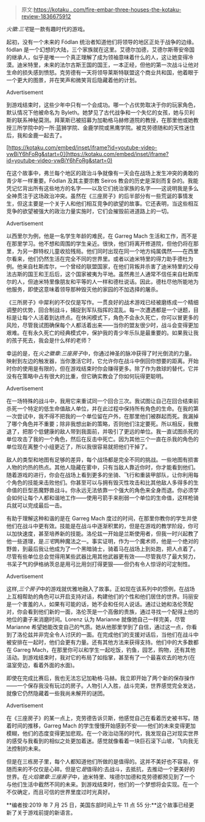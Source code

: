 > 原文:[https://kotaku . com/fire-embar-three-houses-the-kotaku-review-1836675912](https://kotaku.com/fire-emblem-three-houses-the-kotaku-review-1836675912)

*火徽:三宅*是一款有趣时代的游戏。

起初，没有一个未来的 Fódlan 统治者知道他们将领导的地区正处于战争的边缘。fódlan 是一个幻想的大陆，三个家族就在这里。艾德尔加德，艾德尔斯蒂安帝国的继承人，似乎是唯一一个真正理解了成为领袖意味着什么的人，这让她变得冷漠。迪米特里，未来的法尔古斯王国的国王，一本正经，但他的第一次战斗让他对生命的损失感到愤怒。克劳德有一天将领导莱斯特联盟这个商业共和国，他着眼于一个更大的图景，并在笑声和微笑背后隐藏着他的计划。

<label class="bxm4mm-13 juykRM">Advertisement</label>

到游戏结束时，这些少年中只有一个会成功。哪一个占优势取决于你的玩家角色，默认情况下他被命名为 Byleth。她梦见了古代战争和一个失忆的女孩，她与贝利斯的联系神秘莫测。拜莱斯已被招募为加勒格马赫修道院的教授，在那里他或她教授三所学院中的一所:蓝狮学院、金鹿学院或黑鹰学院。被克劳德随和的天性迷住后，我和金鹿一起去了。

 [https://kotaku.com/embed/inset/iframe?id=youtube-video-vwBiY6hFoRg&start=0](https://kotaku.com/embed/inset/iframe?id=youtube-video-vwBiY6hFoRg&start=0) 

在这个故事中，弗兰每个地区的政治斗争就像有一天会在战场上发生冲突的勇敢的青少年一样重要。Fódlan 及其主要宗教 Seiros 教会的历史是深刻而复杂的。我能凭记忆背出所有这些地方的名字——以及它们统治家族的名字——这说明我是多么全神贯注于这场政治冲突。虽然在《三座房子》的后半部分有一些荒诞的事情发生，但这主要是一个关于人和他们相互竞争的欲望的故事。它还表明，当这些相互竞争的欲望被强大的政治力量实施时，它们会摧毁前进道路上的一切。

<label class="bxm4mm-13 juykRM">Advertisement</label>

以西里尔为例，他是一名学生年龄的难民，在 Garreg Mach 生活和工作，而不是在那里学习。他不想和周围的学生亲近。很快，他们将离开修道院，但他仍将在那里，为另一群特权儿童收拾残局。他们同时出现在同一个地方纯属偶然——在西里尔看来，他们仍然生活在完全不同的世界里。或者以迪米特里的得力助手德杜为例。他来自杜斯库尔，一个曾经的联盟国家，在他们背叛并杀害了迪米特里的父母法古斯的国王和王后后，这个国家被夷为平地。虽然弗兰人通常不信任来自杜斯库尔的人，但迪米特里像朋友和平等的人一样和德杜说话。因此，德杜尽他所能地为他服务，即使这意味着领导那种毁灭他的家园的不加选择的屠杀。

《三所房子》中犀利的不仅仅是写作。一贯良好的战术游戏已经被磨练成一个精细调整的优势，回合制战斗，捕捉到军队指挥的混乱。每一次遭遇都是一个谜题，目标是让每个人活着到达终点。在休闲模式下，角色不会永久死亡，你可以冒更多的风险，尽管我试图确保每个人都活着出来——当你的盟友很少时，战斗会变得更加艰难。在有永久死亡的经典模式中，保护我的青少年乐队是最重要的。如果我让我的孩子死去，我会是什么样的老师？

幸运的是，在*火之徽章:三座房子*中，你通过神圣的脉冲获得了时光倒流的力量。映射到左边的触发器，当你激活它时，它允许你在战斗中倒回你想要的距离。开始时你的使用是有限的，但在游戏结束时你会赚得更多。除了作为救球的替代，它并没有在策略中占有很大的比重，但它确实教会了你如何玩得更聪明。

<label class="bxm4mm-13 juykRM">Advertisement</label>

在一场特殊的战斗中，我用它来重试同一个回合三次。我试图让自己在回合结束前杀死一个特定的低生命值敌人单位，并在此过程中保持所有角色的生命。在我的第一次尝试中，我不得不把我的一个单位留在户外，在那里他们被群起而死。我漏掉了哪个角色并不重要；除非我想出新的策略，否则他们注定要死。所以相反，我撤退了，把那个低健康的敌人带到我面前，并吸引了更远的单位。我一直试图杀死的单位攻击了我的一个角色，然后在反击中死亡。因为其他三个一直在杀我的角色的单位现在离整个小组更近了，所以我很容易就把他们干掉了。

敌人的类型和地图有足够的差异，每个战场都是完全不同的挑战。一些地图有损害人物的灼热的热点。其他人隐藏在雾中，只有当敌人靠近你时，你才能看到他们。随着游戏的进行，你会在战场上看到更多的坐骑、飞行和重装甲部队，让你利用每个角色的技能来击败他们。你甚至可以与拥有毁灭性攻击和比其他敌人多得多的生命值的巨型恶魔野兽战斗。你永远无法依靠一个强大的角色来全身而退。你必须学会如何让每个人都和谐地工作——使用弓箭手来削弱一个单位的生命值，这样枪骑兵就可以完成最后一击。

有助于理解这种和谐的是在 Garreg Mach 度过的时间，在那里你教你的学生并使他们在战斗中更有效。技能是在战斗中逐渐积累的，但是在游戏的教学阶段，你可以加快速度，甚至培养新的技能。洛伦兹一开始是兰斯使用者，但我一时兴起教了他一些道理，是*三宅*两种魔法之一。事实证明，作为一个魔术师，他是一个绝对的野兽，到最后我让他成为了一个黑暗骑士，骑着马在战场上到处跑，把人点着了。尽管有些单位总会觉得用某些武器比用其他武器更有效——尽管我尽了最大努力，书呆子气的伊格纳茨总是用弓比用剑打得更狠——但仍有令人惊讶的可定制性。

<label class="bxm4mm-13 juykRM">Advertisement</label>

这样,*三个房子*中的游戏就优雅地融入了故事。正如现在该系列中的惯例，在战场上互相帮助的角色可以开启支持对话，构建他们的个性和他们居住的世界。玛丽安是一个害羞的人，如果有可能的话，她不会和任何人说话。通过让她和洛伦茨配对，你会看到他们新的一面，洛伦茨是一个高傲的贵族，通过寻找一个配得上他的地位的妻子来消磨时间。Lorenz 认为 Marianne 就像她自己一样完美，尽管 Marianne 希望她能改变自己的气质。她从他那里学到了自信，通过这一点，你看到了洛伦兹并非完全令人讨厌的一面。在完成他们的支援对话后，当他们在战斗中被安排在一起时，他们会更有力量。还有其他方法来获得支持。他们中的大多数都在 Garreg Mach，在那里你可以和学生一起吃饭，钓鱼，园艺，购物，还有其他活动。到游戏结束时，我对它的布局了如指掌，甚至有了一个最喜欢去的地方(在温室旁边，看着外面的水面)。

即使在完成比赛后，我也无法忘记加勒格·马赫。我立即开始了两个新的保存操作——一个保存我没有玩过的房子。人物引人入胜，战斗完美，世界感觉完全发达，就像它仍然隐藏着一些我尚未解开的谜团。

<label class="bxm4mm-13 juykRM">Advertisement</label>

在《三座房子》的某一点上，克劳德告诉贝斯，他感觉自己在看着历史被书写。随着时间的推移，Garreg Mach 的学生慢慢开始感到不安——他们的未来变得更加模糊，他们的态度变得更加悲观。在一个政治动荡的时代，我发现自己对现实世界的感受与我看到的相似之处更加着迷。感觉就像看着一块巨石滚下山坡，飞向我无法控制的未来。

但是在三栋房子里，每个人都知道他们所做的是值得的。这并不美好也不容易，伴随而来的不仅仅是心碎。但是它*是*值得的:去战斗，去抵抗，去推动一个更美好的世界。在*火焰徽章:三座房子*中，迪米特里、埃德尔加德和克劳德都预见到了一个与他们生活中截然不同的未来。到游戏结束时，他们的一个梦想将会实现。在一个不仅确定，而且可信的世界里度过时光真好。

**编者按:2019 年 7 月 25 日，美国东部时间上午 11 点 55 分:**这个故事已经更新了关于游戏前提的新语言。